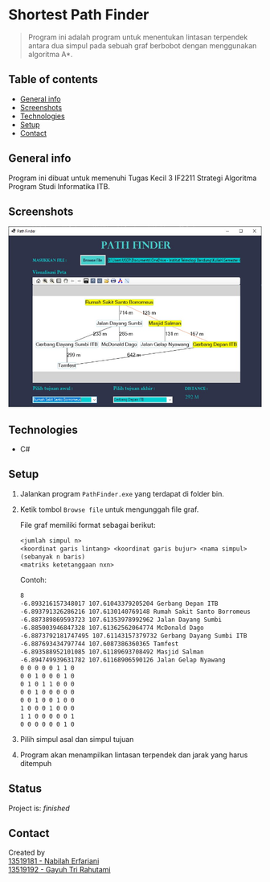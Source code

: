 # Shortest Path Finder
> Program ini adalah program untuk menentukan lintasan terpendek antara dua simpul pada sebuah graf berbobot dengan menggunakan algoritma A*.

## Table of contents
* [General info](#general-info)
* [Screenshots](#screenshots)
* [Technologies](#technologies)
* [Setup](#setup)
* [Contact](#contact)

## General info
Program ini dibuat untuk memenuhi Tugas Kecil 3 IF2211 Strategi Algoritma Program Studi Informatika ITB.

## Screenshots
![Example screenshot](./img/screenshot.jpg)

## Technologies
* C#

## Setup
1. Jalankan program `PathFinder.exe` yang terdapat di folder bin.
2. Ketik tombol `Browse file` untuk mengunggah file graf.  

   File graf memiliki format sebagai berikut:
   ```
   <jumlah simpul n>
   <koordinat garis lintang> <koordinat garis bujur> <nama simpul> (sebanyak n baris)
   <matriks ketetanggaan nxn>
   ```
   
   Contoh:
   ```
   8
   -6.893216157348017 107.61043379205204 Gerbang Depan ITB
   -6.893791326286216 107.6130140769148 Rumah Sakit Santo Borromeus
   -6.887389869593723 107.61353978992962 Jalan Dayang Sumbi
   -6.885003946847328 107.61362562064774 McDonald Dago
   -6.8873792181747495 107.61143157379732 Gerbang Dayang Sumbi ITB
   -6.887693434797744 107.6087386360365 Tamfest
   -6.893588952101085 107.61189693708492 Masjid Salman
   -6.894749939631782 107.61168906590126 Jalan Gelap Nyawang
   0 0 0 0 0 1 1 0
   0 0 1 0 0 0 1 0
   0 1 0 1 1 0 0 0
   0 0 1 0 0 0 0 0
   0 0 1 0 0 1 0 0
   1 0 0 0 1 0 0 0
   1 1 0 0 0 0 0 1
   0 0 0 0 0 0 1 0
   ```
4. Pilih simpul asal dan simpul tujuan
5. Program akan menampilkan lintasan terpendek dan jarak yang harus ditempuh

## Status
Project is: _finished_

## Contact
Created by  
[13519181 - Nabilah Erfariani](https://github.com/nabilaherfar)  
[13519192 - Gayuh Tri Rahutami](https://github.com/wundersmith)
